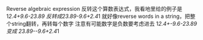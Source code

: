 Reverse algebraic expression
反转这个算数表达式，我看地里给的例子是 1*2.4+9.6-23.89 反转成23.89-9.6+2.4*1
就好像reverse words in a string，把整个string翻转，再转每个数字
注意有可能数字是负数要考虑进去 1*2.4+-9.6-23.89 变成 23.89--9.6+2.4*1
